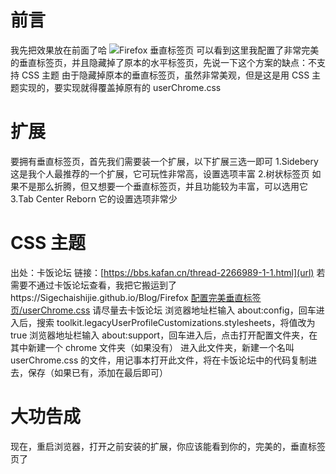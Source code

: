 # 前言
我先把效果放在前面了哈
![Firefox 垂直标签页](https://github.com/Sigechaishijie/Blog/assets/160098482/c36d169d-0328-4c0a-bdd7-bb61f69abaa6)
可以看到这里我配置了非常完美的垂直标签页，并且隐藏掉了原本的水平标签页，先说一下这个方案的缺点：不支持 CSS 主题
由于隐藏掉原本的垂直标签页，虽然非常美观，但是这是用 CSS 主题实现的，要实现就得覆盖掉原有的 userChrome.css
# 扩展
要拥有垂直标签页，首先我们需要装一个扩展，以下扩展三选一即可
1.Sidebery 这是我个人最推荐的一个扩展，它可玩性非常高，设置选项丰富
2.树状标签页 如果不是那么折腾，但又想要一个垂直标签页，并且功能较为丰富，可以选用它
3.Tab Center Reborn 它的设置选项非常少
# CSS 主题
出处：卡饭论坛
链接：[https://bbs.kafan.cn/thread-2266989-1-1.html](url)
若需要不通过卡饭论坛查看，我把它搬运到了https://Sigechaishijie.github.io/Blog/Firefox [配置完美垂直标签页/userChrome.css](url)
请尽量去卡饭论坛
浏览器地址栏输入 about:config，回车进入后，搜索 toolkit.legacyUserProfileCustomizations.stylesheets，将值改为 true
浏览器地址栏输入 about:support，回车进入后，点击打开配置文件夹，在其中新建一个 chrome 文件夹（如果没有）
进入此文件夹，新建一个名叫 userChrome.css 的文件，用记事本打开此文件，将在卡饭论坛中的代码复制进去，保存（如果已有，添加在最后即可）
# 大功告成
现在，重启浏览器，打开之前安装的扩展，你应该能看到你的，完美的，垂直标签页了